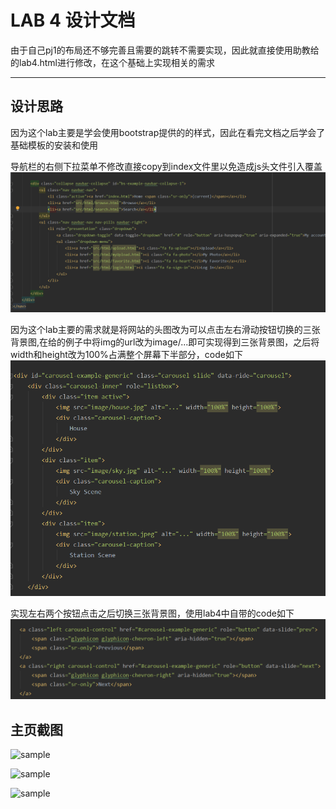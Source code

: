 LAB 4 设计文档
==========
由于自己pj1的布局还不够完善且需要的跳转不需要实现，因此就直接使用助教给的lab4.html进行修改，在这个基础上实现相关的需求

-------------------

## 设计思路

因为这个lab主要是学会使用bootstrap提供的的样式，因此在看完文档之后学会了基础模板的安装和使用

导航栏的右侧下拉菜单不修改直接copy到index文件里以免造成js头文件引入覆盖
![sample](image/index/code1.png)

因为这个lab主要的需求就是将网站的头图改为可以点击左右滑动按钮切换的三张背景图,在给的例子中将img的url改为image/...即可实现得到三张背景图，之后将width和height改为100%占满整个屏幕下半部分，code如下
![sample](image/index/code2.png)

实现左右两个按钮点击之后切换三张背景图，使用lab4中自带的code如下
![sample](image/index/code3.png)



## 主页截图

![sample](image/index/page1.png)

![sample](image/index/page2.png)

![sample](image/index/page3.png)

